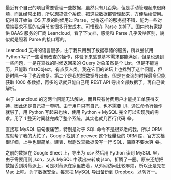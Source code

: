 最近有个自己的项目需要管理一些数据，虽然只有几百条，但是手动管理起来很麻烦，而且经常出错，所以想搞做个系统，把这些数据都管理起来，方便后续使用。记得最开始做 iOS 开发的时候用过 Parse，觉得这样的服务挺不错，能为一些对后端要求不高的应用节省很多开发成本。可惜现在 Parse 关掉了。国内也有家提供 BAAS 服务的厂商 Leancloud，看了下文档，感觉和 Parse 几乎没啥区别，貌似就是照着 Parse 的接口写的。

Leancloud 支持的语言很多，由于我只用到了数据存储的服务，所以尝试用 Python 写了一些增删改查的操作，体验下来感觉基本需求都能满足，但是也遇到一些问题，一是在查找的时候返回来的 Query 对象虽然是个 List，但是不能遍历，只能取 firstObject，有点反人类。我在它们的论坛上也找到了这个问题，但是时隔一年了也没修复。第二个是我想把数据导出来，但是在查询的时候最多只能获取 1000 条数据，再多的话就只能自己用 REST API 导出全部数据了，再自己做解析。

由于 Leancloud 的这两个问题无法解决，而且只有付费用户才能提工单获得支持，因此还是自己搞一套吧。由于用户只有自己，也不需要 UI，通过命令行操作就够了，用 Python 写起来也快，使用 Python + MySQL 完全可以实现我的需求。用了 1 整天时间就完成了整个系统，其实也就几百行代码 😂。

直接写 MySQL 语句很痛苦，特别是对于 SQL 命令不是很熟悉的我，所以 ORM 库就帮了我的大忙了，Google 找到了 peewee 这个轻量级的 ORM 库，官方文档很详细，上手也很简单。建表、增删改查数据没写一行 SQL，简直不要太爽 😂。

之前的数据在 Google Sheet 上，导出为 csv 然后用 Python 读到 MySQL 里，由于需要用到 json，又从 MySQL 中读出来转成 json，折腾了一圈。原来还想把数据丢到树莓派上，可是树莓派在家里放着，从外网访问比较麻烦，所以还是先在 Mac 上吧。为了数据安全，每天把 MySQL 导出备份到 Dropbox，以防万一。


